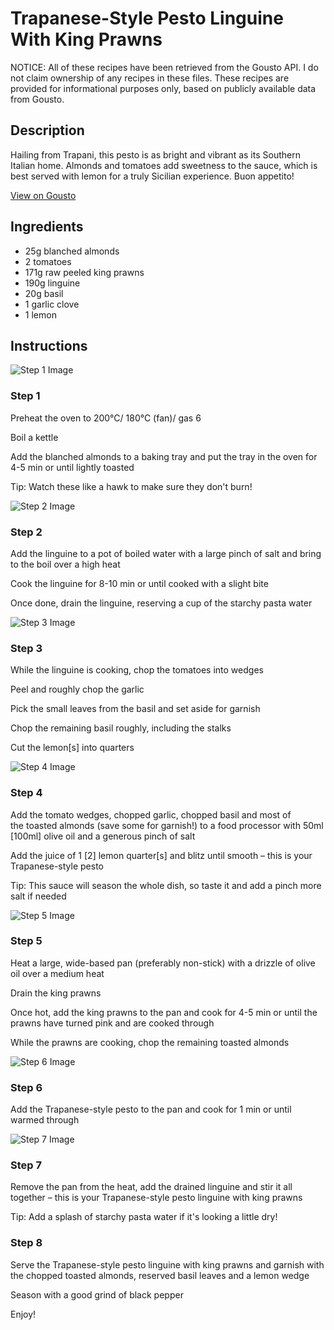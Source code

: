 # Trapanese-Style Pesto Linguine With King Prawns

NOTICE: All of these recipes have been retrieved from the Gousto API. I do not claim ownership of any recipes in these files. These recipes are provided for informational purposes only, based on publicly available data from Gousto.

## Description

Hailing from Trapani, this pesto is as bright and vibrant as its Southern Italian home. Almonds and tomatoes add sweetness to the sauce, which is best served with lemon for a truly Sicilian experience. Buon appetito!

[View on Gousto](https://www.gousto.co.uk/recipes/cookbook/trapanese-pesto-linguine-with-king-prawns)

## Ingredients

- 25g blanched almonds
- 2 tomatoes
- 171g raw peeled king prawns
- 190g linguine
- 20g basil
- 1 garlic clove
- 1 lemon

## Instructions

![Step 1 Image](https://production-media.gousto.co.uk/cms/recipe-step-image/2130.-step-1-x200.jpg)

### Step 1

Preheat the oven to 200°C/ 180°C (fan)/ gas 6

Boil a kettle

Add the blanched almonds to a baking tray and put the tray in the oven for 4-5 min or until lightly toasted

Tip: Watch these like a hawk to make sure they don't burn!

![Step 2 Image](https://production-media.gousto.co.uk/cms/recipe-step-image/2130.-step-2-x200.jpg)

### Step 2

Add the linguine to a pot of boiled water with a large pinch of salt and bring to the boil over a high heat

Cook the linguine for 8-10 min or until cooked with a slight bite

Once done, drain the linguine, reserving a cup of the starchy pasta water

![Step 3 Image](https://production-media.gousto.co.uk/cms/recipe-step-image/2130.-step-3-x200.jpg)

### Step 3

While the linguine is cooking, chop the tomatoes into wedges

Peel and roughly chop the garlic

Pick the small leaves from the basil and set aside for garnish

Chop the remaining basil roughly, including the stalks

Cut the lemon<span class="text-danger">[s]</span> into quarters

![Step 4 Image](https://production-media.gousto.co.uk/cms/recipe-step-image/2130.-step-4-x200.jpg)

### Step 4

Add the tomato wedges, chopped garlic, chopped basil and most of the toasted almonds (save some for garnish!) to a food processor with 50ml <span class="text-danger">[100ml]</span> olive oil and a generous pinch of salt

Add the juice of 1 <span class="text-danger">[2]</span> lemon quarter<span class="text-danger">[s]</span> and blitz until smooth – this is your Trapanese-style pesto

Tip: This sauce will season the whole dish, so taste it and add a pinch more salt if needed

![Step 5 Image](https://production-media.gousto.co.uk/cms/recipe-step-image/2130.-step-5-x200.jpg)

### Step 5

Heat a large, wide-based pan (preferably non-stick) with a drizzle of olive oil over a medium heat

Drain the king prawns

Once hot, add the king prawns to the pan and cook for 4-5 min or until the prawns have turned pink and are cooked through

While the prawns are cooking, chop the remaining toasted almonds

![Step 6 Image](https://production-media.gousto.co.uk/cms/recipe-step-image/2130.-step-6-x200.jpg)

### Step 6

Add the Trapanese-style pesto to the pan and cook for 1 min or until warmed through

![Step 7 Image](https://production-media.gousto.co.uk/cms/recipe-step-image/2130.-step-7-x200.jpg)

### Step 7

Remove the pan from the heat, add the drained linguine and stir it all together – this is your Trapanese-style pesto linguine with king prawns

Tip: Add a splash of starchy pasta water if it's looking a little dry!

### Step 8

Serve the Trapanese-style pesto linguine with king prawns and garnish with the chopped toasted almonds, reserved basil leaves and a lemon wedge

Season with a good grind of black pepper

Enjoy!

